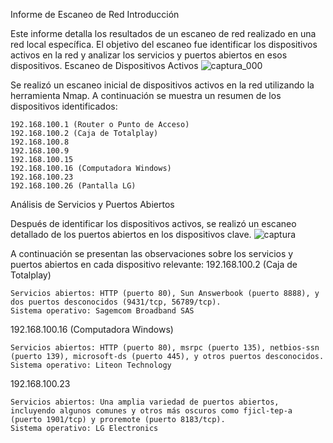 Informe de Escaneo de Red
Introducción

Este informe detalla los resultados de un escaneo de red realizado en una red local específica. El objetivo del escaneo fue identificar los dispositivos activos en la red y analizar los servicios y puertos abiertos en esos dispositivos.
Escaneo de Dispositivos Activos
![captura_000](https://github.com/Jared0307/Home-s-vulns-report/assets/101056540/5ff59785-f20d-4ac5-a7d7-f9c74a0604d1)

Se realizó un escaneo inicial de dispositivos activos en la red utilizando la herramienta Nmap. A continuación se muestra un resumen de los dispositivos identificados:

    192.168.100.1 (Router o Punto de Acceso)
    192.168.100.2 (Caja de Totalplay)
    192.168.100.8
    192.168.100.9
    192.168.100.15
    192.168.100.16 (Computadora Windows)
    192.168.100.23
    192.168.100.26 (Pantalla LG)

Análisis de Servicios y Puertos Abiertos

Después de identificar los dispositivos activos, se realizó un escaneo detallado de los puertos abiertos en los dispositivos clave. 
![captura](https://github.com/Jared0307/Home-s-vulns-report/assets/101056540/c3c5d656-0ebd-40af-92c6-f415868dbb24)

A continuación se presentan las observaciones sobre los servicios y puertos abiertos en cada dispositivo relevante:
192.168.100.2 (Caja de Totalplay)

    Servicios abiertos: HTTP (puerto 80), Sun Answerbook (puerto 8888), y dos puertos desconocidos (9431/tcp, 56789/tcp).
    Sistema operativo: Sagemcom Broadband SAS

192.168.100.16 (Computadora Windows)

    Servicios abiertos: HTTP (puerto 80), msrpc (puerto 135), netbios-ssn (puerto 139), microsoft-ds (puerto 445), y otros puertos desconocidos.
    Sistema operativo: Liteon Technology

192.168.100.23

    Servicios abiertos: Una amplia variedad de puertos abiertos, incluyendo algunos comunes y otros más oscuros como fjicl-tep-a (puerto 1901/tcp) y proremote (puerto 8183/tcp).
    Sistema operativo: LG Electronics
